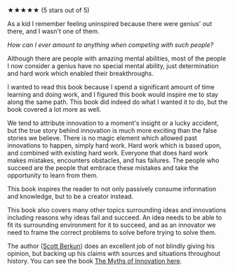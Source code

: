 <p>★★★★★ (<span itemprop="rating">5</span> stars out of 5)</p>

As a kid I remember feeling uninspired because there were genius' out there, and I wasn't one of them.  

*How can I ever amount to anything when competing with such people?*

Although there are people with amazing mental abilities, most of the people I now consider a genius have no special mental ability, just determination and hard work which enabled their breakthroughs.

I wanted to read this book because I spend a significant amount of time learning and doing work, and I figured this book would inspire me to stay along the same path.
This book did indeed do what I wanted it to do, but the book covered a lot more as well.

We tend to attribute innovation to a moment's insight or a lucky accident, but the true story behind innovation is much more exciting than the false stories we believe.
There is no magic element which allowed past innovations to happen, simply hard work.  Hard work which is based upon, and combined with existing hard work.
Everyone that does hard work makes mistakes, encounters obstacles, and has failures.  The people who succeed are the people that embrace these mistakes and take the opportunity to learn from them.

This book inspires the reader to not only passively consume information and knowledge, but to be a creator instead.  

This book also covers many other topics surrounding ideas and innovations including reasons why ideas fail and succeed. 
An idea needs to be able to fit its surrounding environment for it to succeed, and as an innovator we need to frame the correct problems to solve before trying to solve them.

The author ([Scott Berkun][1]) does an excellent job of not blindly giving his opinion, but backing up his claims with sources and situations throughout history.  You can see the book [The Myths of Innovation here][2].

[1]: http://www.scottberkun.com/
[2]: http://oreilly.com/catalog/0636920013464/
